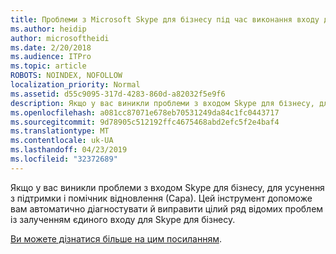 ```yaml
---
title: Проблеми з Microsoft Skype для бізнесу під час виконання входу до служби Office 365
ms.author: heidip
author: microsoftheidi
ms.date: 2/20/2018
ms.audience: ITPro
ms.topic: article
ROBOTS: NOINDEX, NOFOLLOW
localization_priority: Normal
ms.assetid: d55c9095-317d-4283-860d-a82032f5e9f6
description: Якщо у вас виникли проблеми з входом Skype для бізнесу, для усунення з підтримки і помічник відновлення (Сара). Цей інструмент допоможе вам автоматично діагностувати й виправити цілий ряд відомих проблем із залученням єдиного входу для Skype для бізнесу.
ms.openlocfilehash: a081cc87071e678eb70531249da84c1fc0443717
ms.sourcegitcommit: 9d78905c512192ffc4675468abd2efc5f2e4baf4
ms.translationtype: MT
ms.contentlocale: uk-UA
ms.lasthandoff: 04/23/2019
ms.locfileid: "32372689"
---
```

Якщо у вас виникли проблеми з входом Skype для бізнесу, для усунення з підтримки і помічник відновлення (Сара). Цей інструмент допоможе вам автоматично діагностувати й виправити цілий ряд відомих проблем із залученням єдиного входу для Skype для бізнесу.
  
[Ви можете дізнатися більше на цим посиланням](https://support.microsoft.com/help/4087361/troubleshooting-office-365-issues-signing-in-to-skype-for-business).
  

